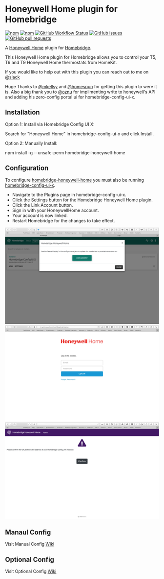# Honeywell Home plugin for Homebridge

[![npm](https://img.shields.io/npm/v/homebridge-honeywell-home?style=for-the-badge)](https://www.npmjs.com/package/homebridge-honeywell-home)
[![npm](https://img.shields.io/npm/dt/homebridge-honeywell-home?style=for-the-badge)](https://www.npmjs.com/package/homebridge-honeywell-home)
[![GitHub Workflow Status](https://img.shields.io/github/workflow/status/donavanbecker/homebridge-honeywell-home/Node?style=for-the-badge)](https://github.com/donavanbecker/homebridge-honeywell-home/actions?query=workflow%3ANode)
[![GitHub issues](https://img.shields.io/github/issues/donavanbecker/homebridge-honeywell-home?style=for-the-badge)](https://github.com/donavanbecker/homebridge-honeywell-home/issues)
[![GitHub pull requests](https://img.shields.io/github/issues-pr/donavanbecker/homebridge-honeywell-home?style=for-the-badge)](https://github.com/donavanbecker/homebridge-honeywell-home/pulls)





A [Honeywell Home](https://honeywellhome.com) plugin for [Homebridge](https://homebridge.io/).

This Honeywell Home plugin for Homebridge allows you to control your T5, T6 and T9 Honeywell Home thermostats from HomeKit.

If you would like to help out with this plugin you can reach out to me on [@slack](http://homebridgeteam.slack.com/)

Huge Thanks to [@mkellsy](https://github.com/mkellsy) and [@homespun](https://github.com/homespun) for getting this plugin to were it is. Also a big thank you to [@oznu](https://github.com/oznu) for implimenting write to honeywell's API and adding his zero-config portal ui for homebridge-config-ui-x.

## Installation
Option 1: Install via Homebridge Config UI X:

Search for "Honeywell Home" in homebridge-config-ui-x and click Install.

Option 2: Manually Install:

npm install -g --unsafe-perm homebridge-honeywell-home

## Configuration
To configure [homebridge-honeywell-home](https://www.npmjs.com/package/homebridge-honeywell-home) you must also be running [homebridge-config-ui-x](https://github.com/oznu/homebridge-config-ui-x).

* Navigate to the Plugins page in homebridge-config-ui-x.
* Click the Settings button for the Homebridge Honeywell Home plugin.
* Click the Link Account button.
* Sign in with your HoneywellHome account.
* Your account is now linked.
* Restart Homebridge for the changes to take effect.
  
<img src='honeywell/01.png' />
<img src='honeywell/02.png' />
<img src='honeywell/03.png' />

## Manaul Config

  Visit Manual Config [Wiki](https://github.com/donavanbecker/homebridge-honeywell-home/wiki/Manual-Config)

## Optional Config

  Visit Optional Config [Wiki](https://github.com/donavanbecker/homebridge-honeywell-home/wiki/Optional-Config)
